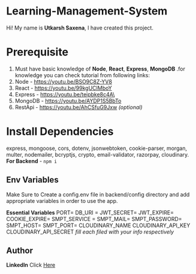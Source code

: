 ﻿# Learning-Management-System
 
Hi! My name is **Utkarsh Saxena**, I have created this project.

# Prerequisite

1.  Must have basic knowledge of **Node**, **React**, **Express**, **MongoDB** .for knowledge you can check tutorial from following links:
2.  Node - https://youtu.be/BSO9C8Z-YV8
3.  React - https://youtu.be/99kgUCIMboY
4.  Express - https://youtu.be/teipbke8c4A\
5.  MongoDB - https://youtu.be/AYDP1S5BbTo
6.  RestApi - https://youtu.be/AhCSfuG9Jxw _(optional)_

# Install Dependencies
 express, mongoose, cors, dotenv, jsonwebtoken, cookie-parser, morgan, multer, nodemailer, bcryptjs, crypto, email-validator, razorpay, cloudinary.
**For Backend** - `npm i`

## Env Variables

Make Sure to Create a config.env file in backend/config directory and add appropriate variables in order to use the app.

**Essential Variables**
PORT=
DB_URI =
JWT_SECRET=
JWT_EXPIRE=
COOKIE_EXPIRE=
SMPT_SERVICE =
SMPT_MAIL=
SMPT_PASSWORD=
SMPT_HOST=
SMPT_PORT=
CLOUDINARY_NAME
CLOUDINARY_API_KEY
CLOUDINARY_API_SECRET
_fill each filed with your info respectively_

## Author
**LinkedIn** Click [Here](https://www.linkedin.com/in/utkarsh-saxena-2b2a031b5/) 


